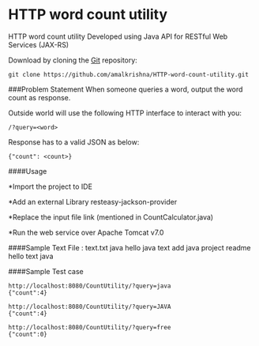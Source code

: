 # HTTP word count utility
HTTP word count utility Developed using Java API for RESTful Web Services (JAX-RS)


  Download by cloning the [Git](https://github.com/amalkrishna/HTTP-word-count-utility) repository:

    git clone https://github.com/amalkrishna/HTTP-word-count-utility.git

###Problem Statement
When someone queries a word, output the word count as response.
 
Outside world will use the following HTTP interface to interact with you:

`/?query=<word>`
 
Response has to a valid JSON as below: 

`{"count": <count>}`


####Usage

*Import the project to IDE

*Add an external Library resteasy-jackson-provider

*Replace the input file link (mentioned in CountCalculator.java)

*Run the web service over Apache Tomcat v7.0

####Sample Text File : text.txt
      java hello java text add java project readme hello text java

####Sample Test case 
```
http://localhost:8080/CountUtility/?query=java
{"count":4}
```

```
http://localhost:8080/CountUtility/?query=JAVA
{"count":4}
```
```
http://localhost:8080/CountUtility/?query=free
{"count":0}
```

